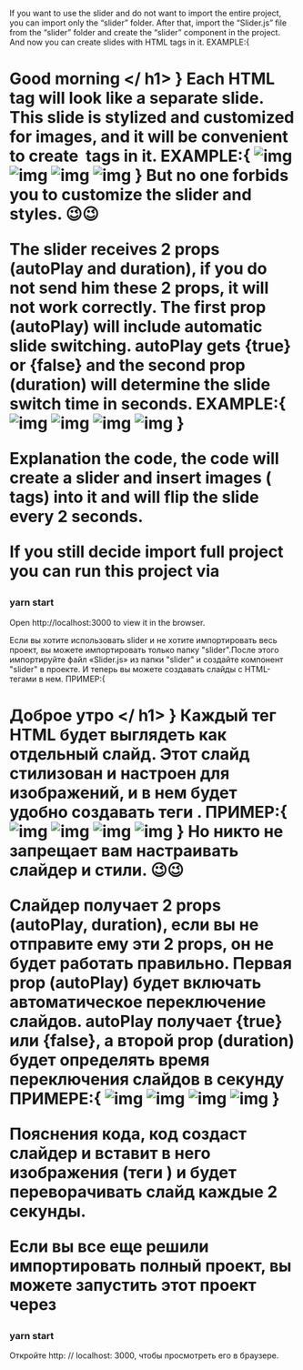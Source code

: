 <!-- ENGLISH -->

If you want to use the slider and do not want to import the entire project, you can import only the “slider” folder. After that, import the “Slider.js” file from the “slider” folder and create the “slider” component in the project. And now you can create slides with HTML tags in it.
EXAMPLE:{
        <Slider>
            <h1> Good morning </ h1>
        </Slider>
}
Each HTML tag will look like a separate slide.
This slide is stylized and customized for images, and it will be convenient to create <img /> tags in it. 
EXAMPLE:{
        <Slider>
            <img alt = 'img' src = '. / img / 293.jpg '/>
            <img alt = 'img' src = '. / img / 296.jpg '/>
            <img alt = 'img' src = '. / img / 298.jpeg '/>
            <img alt = 'img' src = '. / img / 299.jpeg '/>
        </Slider>
}
But no one forbids you to customize the slider and styles. 😉😉

The slider receives 2 props (autoPlay and duration), if you do not send him these 2 props, it will not work correctly.
The first prop (autoPlay) will include automatic slide switching.
autoPlay gets {true} or {false} and the second prop (duration) will determine the slide switch time in seconds.
EXAMPLE:{
        <Slider autoPlay = {true} duration = {2}>
            <img alt = 'img' src = '. / img / 293.jpg '/>
            <img alt = 'img' src = '. / img / 296.jpg '/>
            <img alt = 'img' src = '. / img / 298.jpeg '/>
            <img alt = 'img' src = '. / img / 299.jpeg '/>
        </Slider>
}

Explanation the code, the code will create a slider and insert images (<img /> tags) into it and will flip the slide every 2 seconds.

If you still decide import full project you can run this project via 

### yarn start

Open http://localhost:3000 to view it in the browser.

<!-- ========================================================================================= -->

<!-- Русский -->

Если вы хотите использовать slider и не хотите импортировать весь проект, вы можете импортировать только папку "slider".После этого импортируйте файл «Slider.js» из папки "slider" и создайте компонент "slider" в проекте. И теперь вы можете создавать слайды с HTML-тегами в нем.
ПРИМЕР:{
        <Slider>
            <h1> Доброе утро </ h1>
        </Slider>
}
Каждый тег HTML будет выглядеть как отдельный слайд.
Этот слайд стилизован и настроен для изображений, и в нем будет удобно создавать теги <img />. 
ПРИМЕР:{
        <Slider>
            <img alt = 'img' src = '. / img / 293.jpg '/>
            <img alt = 'img' src = '. / img / 296.jpg '/>
            <img alt = 'img' src = '. / img / 298.jpeg '/>
            <img alt = 'img' src = '. / img / 299.jpeg '/>
        </Slider>
}
Но никто не запрещает вам настраивать слайдер и стили. 😉😉

Слайдер получает 2 props (autoPlay, duration), если вы не отправите ему эти 2 props, он не будет работать правильно.
Первая prop (autoPlay) будет включать автоматическое переключение слайдов.
autoPlay получает {true} или {false}, а второй prop (duration) будет определять время переключения слайдов в секунду
ПРИМЕРЕ:{
        <Slider autoPlay = {true} duration = {2}>
            <img alt = 'img' src = '. / img / 293.jpg '/>
            <img alt = 'img' src = '. / img / 296.jpg '/>
            <img alt = 'img' src = '. / img / 298.jpeg '/>
            <img alt = 'img' src = '. / img / 299.jpeg '/>
        </Slider>
}

Пояснения кода, код создаст слайдер и вставит в него изображения (теги <img />) и будет переворачивать слайд каждые 2 секунды.

Если вы все еще решили импортировать полный проект, вы можете запустить этот проект через

### yarn start

Откройте http: // localhost: 3000, чтобы просмотреть его в браузере.